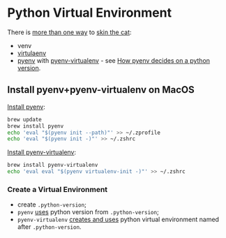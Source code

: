 # Python Virtual Environment

There is [more than one
way](https://bas.codes/posts/python-virtualenv-venv-pip-pyenv-poetry) to
[skin the cat](https://www.youtube.com/watch?v=o1Vue9CWRxU):

* venv
* [virtulaenv](https://virtualenv.pypa.io/en/latest/)
* [pyenv](https://github.com/pyenv/pyenv) with
[pyenv-virtualenv](https://github.com/pyenv/pyenv-virtualenv) -
see [How pyenv decides on a python
version](https://github.com/pyenv/pyenv#choosing-the-python-version).

## Install pyenv+pyenv-virtualenv on MacOS

[Install pyenv](https://github.com/pyenv/pyenv#homebrew-in-macos):

```sh
brew update
brew install pyenv
echo 'eval "$(pyenv init --path)"' >> ~/.zprofile
echo 'eval "$(pyenv init -)"' >> ~/.zshrc
```

[Install pyenv-virtualenv](https://github.com/pyenv/pyenv-virtualenv#installing-with-homebrew-for-macos-users):

```sh
brew install pyenv-virtualenv
echo 'eval eval "$(pyenv virtualenv-init -)"' >> ~/.zshrc
```

### Create a Virtual Environment

* create `.python-version`;
* `pyenv`
[uses](https://github.com/pyenv/pyenv#choosing-the-python-version)
python version from `.python-version`;
* `pyenv-virtualenv` [creates and
uses](https://github.com/pyenv/pyenv-virtualenv#activate-virtualenv)
python virtual environment named after `.python-version`.
